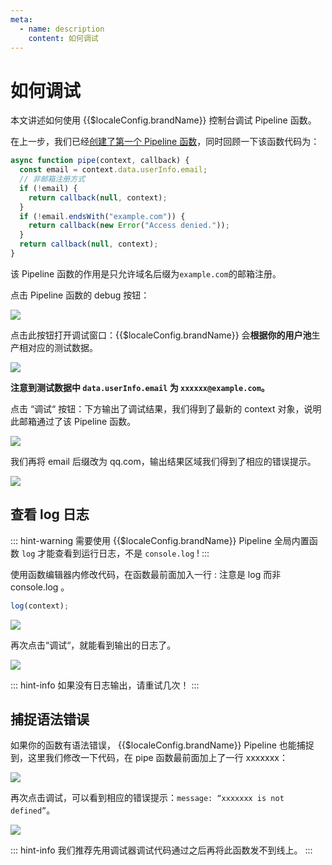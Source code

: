 ```yaml
---
meta:
  - name: description
    content: 如何调试
---
```


# 如何调试

<LastUpdated/>

本文讲述如何使用 {{$localeConfig.brandName}} 控制台调试 Pipeline 函数。

在上一步，我们已经[创建了第一个 Pipeline 函数](./write-your-first-pipeline-function.md)，同时回顾一下该函数代码为：

```js
async function pipe(context, callback) {
  const email = context.data.userInfo.email;
  // 非邮箱注册方式
  if (!email) {
    return callback(null, context);
  }
  if (!email.endsWith("example.com")) {
    return callback(new Error("Access denied."));
  }
  return callback(null, context);
}
```

该 Pipeline 函数的作用是只允许域名后缀为`example.com`的邮箱注册。

点击 Pipeline 函数的 debug 按钮：

![](https://cdn.authing.cn/blog/20200927200911.png)

点击此按钮打开调试窗口：{{$localeConfig.brandName}} 会**根据你的用户池**生产相对应的测试数据。

![](https://cdn.authing.cn/blog/20200927200924.png)

**注意到测试数据中 `data.userInfo.email` 为 `xxxxxx@example.com`。**

点击 “调试“ 按钮：下方输出了调试结果，我们得到了最新的 context 对象，说明此邮箱通过了该 Pipeline 函数。

![](https://cdn.authing.cn/blog/image%20%2892%29.png)

我们再将 email 后缀改为 qq.com，输出结果区域我们得到了相应的错误提示。

![](https://cdn.authing.cn/blog/image%20%28237%29.png)

## 查看 log 日志

::: hint-warning
需要使用 {{$localeConfig.brandName}} Pipeline 全局内置函数 `log` 才能查看到运行日志，不是 `console.log` !
:::

使用函数编辑器内修改代码，在函数最前面加入一行 : 注意是 log 而非 console.log 。

```js
log(context);
```

![](https://cdn.authing.cn/blog/image%20%2884%29.png)

再次点击“调试“，就能看到输出的日志了。

![](https://cdn.authing.cn/blog/image%20%2832%29.png)

::: hint-info
如果没有日志输出，请重试几次！
:::

## 捕捉语法错误

如果你的函数有语法错误， {{$localeConfig.brandName}} Pipeline 也能捕捉到，这里我们修改一下代码，在 pipe 函数最前面加上了一行 xxxxxxx：

![](https://cdn.authing.cn/blog/image%20%28607%29.png)

再次点击调试，可以看到相应的错误提示：`message: “xxxxxxx is not defined”`。

![](https://cdn.authing.cn/blog/image%20%28216%29.png)

::: hint-info
我们推荐先用调试器调试代码通过之后再将此函数发不到线上。
:::
